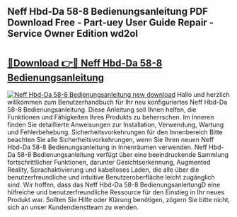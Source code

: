 ## Neff Hbd-Da 58-8 Bedienungsanleitung PDF Download Free - Part-uey User Guide Repair - Service Owner Edition wd2oI

# <h2><a href="http://df1rz5.blite.top/?on=Neff+Hbd-Da+58-8+Bedienungsanleitung">🔗Download 👉🔴 Neff Hbd-Da 58-8 Bedienungsanleitung</a></h2>

[![Neff Hbd-Da 58-8 Bedienungsanleitung new download](https://i.imgur.com/lujVjoI.png)](http://df1rz5.blite.top/?on=Neff+Hbd-Da+58-8+Bedienungsanleitung)
Hallo und herzlich willkommen zum Benutzerhandbuch für Ihr neu konfiguriertes Neff Hbd-Da 58-8 Bedienungsanleitung. Diese Anleitung soll Ihnen helfen, die Funktionen und Fähigkeiten Ihres Produkts zu beherrschen. Im Inneren finden Sie detaillierte Anweisungen zur Installation, Verwendung, Wartung und Fehlerbehebung. Sicherheitsvorkehrungen für den Innenbereich Bitte beachten Sie alle Sicherheitsvorkehrungen, wenn Sie Ihren neuen Neff Hbd-Da 58-8 Bedienungsanleitung in Innenräumen verwenden. Neff Hbd-Da 58-8 Bedienungsanleitung verfügt über eine beeindruckende Sammlung fortschrittlicher Funktionen, darunter Gesichtserkennung, Augmented Reality, Sprachaktivierung und kabelloses Laden, die alle über die benutzerfreundliche und intuitive Benutzeroberfläche leicht zugänglich sind. Wir hoffen, dass das Neff Hbd-Da 58-8 BedienungsanleitungD eine hilfreiche und benutzerfreundliche Ressource für den Einstieg in Ihr neues Produkt war. Sollten Sie Hilfe oder Klärung benötigen, zögern Sie bitte nicht, sich an unser Kundendienstteam zu wenden.
